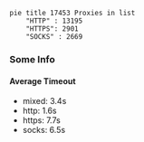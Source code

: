 
```mermaid
pie title 17453 Proxies in list
    "HTTP" : 13195
    "HTTPS": 2901
    "SOCKS" : 2669
```

### Some Info
#### Average Timeout

- mixed: 3.4s
- http: 1.6s
- https: 7.7s
- socks: 6.5s